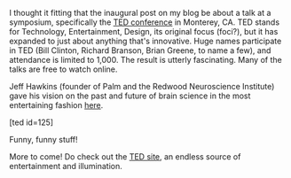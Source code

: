 <!--
.. title: A Fantastic Neuroscience Talk by Jeff Hawkins
.. slug: a-fantastic-neuroscience-talk-by-jeff-hawkins
.. date: 2008-05-21 02:44:57
.. tags: computer science,neuroscience,TED talks,Video
.. category: 
.. link: 
.. description: 
.. type: text
.. has_math: no
.. status: published
.. wp-status: publish
-->

<html><body><p>I thought it fitting that the inaugural post on my blog be about a talk at a symposium, specifically the <a href="http://www.ted.com">TED conference</a> in Monterey, CA. TED stands for Technology, Entertainment, Design, its original focus (foci?), but it has expanded to just about anything that's innovative. Huge names participate in TED (Bill Clinton, Richard Branson, Brian Greene, to name a few), and attendance is limited to 1,000. The result is utterly fascinating. Many of the talks are free to watch online.

Jeff Hawkins (founder of Palm and the Redwood Neuroscience Institute) gave his vision on the past and future of brain science in the most entertaining fashion <a href="http://www.ted.com/index.php/talks/view/id/125">here</a>.

[ted id=125]

Funny, funny stuff!

More to come! Do check out the <a href="http://www.ted.com">TED site</a>, an endless source of entertainment and illumination.</p></body></html>
